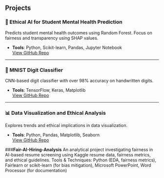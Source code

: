 ## Projects

### 🧠 Ethical AI for Student Mental Health Prediction
Predicts student mental health outcomes using Random Forest. Focus on fairness and transparency using SHAP values.
- **Tools**: Python, Scikit-learn, Pandas, Jupyter Notebook  
[View GitHub Repo](https://github.com/hunterfernandez0831/Ethical-AI-for-Student-Mental-Health-Prediction)

---

### 🔢 MNIST Digit Classifier
CNN-based digit classifier with over 98% accuracy on handwritten digits.
- **Tools**: TensorFlow, Keras, Matplotlib  
[View GitHub Repo](https://github.com/hunterfernandez0831/MNIST-Digit-Classifier)

---

### 📊 Data Visualization and Ethical Analysis
Explores trends and ethical implications in data visualization.
- **Tools**: Python, Pandas, Matplotlib, Seaborn  
[View GitHub Repo](https://github.com/hunterfernandez0831/Data-Visualization-and-Ethical-Analysis)

###**Fair-AI-Hiring-Analysis**
An analytical project investigating fairness in AI-based resume screening using Kaggle resume data, fairness metrics, and ethical guidelines.
 Tools & Techniques: Python (EDA, fairness metrics), Fairlearn or scikit-learn (for bias mitigation), Microsoft PowerPoint, Word Processor (for documentation)
